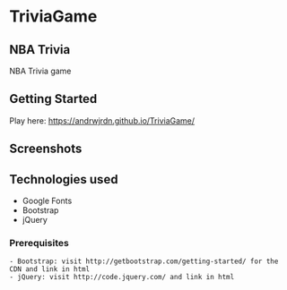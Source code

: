 # TriviaGame

## NBA Trivia
NBA Trivia game
## Getting Started 
Play here: https://andrwjrdn.github.io/TriviaGame/

## Screenshots


## Technologies used
- Google Fonts
- Bootstrap
- jQuery

### Prerequisites

```
- Bootstrap: visit http://getbootstrap.com/getting-started/ for the CDN and link in html
- jQuery: visit http://code.jquery.com/ and link in html
```

